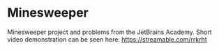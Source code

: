 # Minesweeper
Minesweeper project and problems from the JetBrains Academy.
Short video demonstration can be seen here: https://streamable.com/rrkrht
